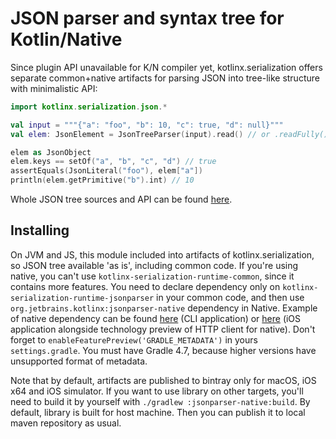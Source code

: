 # JSON parser and syntax tree for Kotlin/Native

Since plugin API unavailable for K/N compiler yet,
kotlinx.serialization offers separate common+native artifacts for parsing JSON into tree-like structure
with minimalistic API:

```kotlin
import kotlinx.serialization.json.*

val input = """{"a": "foo", "b": 10, "c": true, "d": null}"""
val elem: JsonElement = JsonTreeParser(input).read() // or .readFully() to throw exception if input was not consumed fully

elem as JsonObject
elem.keys == setOf("a", "b", "c", "d") // true
assertEquals(JsonLiteral("foo"), elem["a"])
println(elem.getPrimitive("b").int) // 10
```

Whole JSON tree sources and API can be found [here](common/src/kotlinx/serialization/json/JsonElement.kt#L22).

## Installing

On JVM and JS, this module included into artifacts of kotlinx.serialization, so JSON tree available 'as is', including common code.
If you're using native, you can't use `kotlinx-serialization-runtime-common`, since it contains more features.
You need to declare dependency only on `kotlinx-serialization-runtime-jsonparser` in your common code, and then use
`org.jetbrains.kotlinx:jsonparser-native` dependency in Native. Example of native dependency can be found [here](../example-native) (CLI application)
or [here](../example-native) (iOS application alongside technology preview of HTTP client for native). Don't forget to `enableFeaturePreview('GRADLE_METADATA')`
in yours `settings.gradle`. You must have Gradle 4.7, because higher versions have unsupported format of metadata.
 
Note that by default, artifacts are published to bintray only for macOS, iOS x64 and iOS simulator.
If you want to use library on other targets, you'll need to build it by yourself with `./gradlew :jsonparser-native:build`.
By default, library is built for host machine. Then you can publish it to local maven repository as usual.
